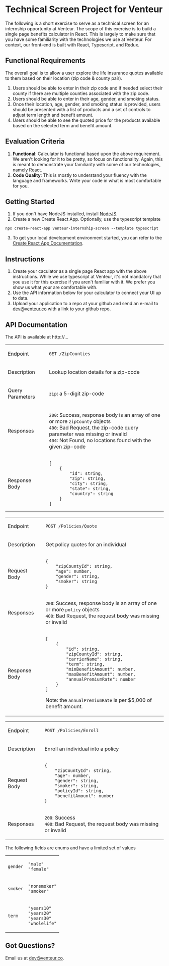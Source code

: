 # Technical Screen Project for Venteur

The following is a short exercise to serve as a technical screen for an internship opportunity at Venteur.  The scope of this exercise is to build a single page benefits calculator in React.  This is largely to make sure that you have some familiarity with the technologies we use at Venteur.  For context, our front-end is built with React, Typescript, and Redux.

## Functional Requirements

The overall goal is to allow a user explore the life insurance quotes available to them based on their location (zip code & county pair).

1. Users should be able to enter in their zip code and if needed select their county if there are multiple counties associated with the zip code.
2. Users should be able to enter in their age, gender, and smoking status.
3. Once their location, age, gender, and smoking status is provided, users should be presented with a list of products and a set of controls to adjust term length and benefit amount.
4. Users should be able to see the quoted price for the products available based on the selected term and benefit amount.

## Evaluation Criteria
1. **Functional**: Calculator is functional based upon the above requirement.  We aren't looking for it to be pretty, so focus on functionality.  Again, this is meant to demonstrate your familiarity with some of our technologies, namely React.
2. **Code Quality**: This is mostly to understand your fluency with the language and frameworks.  Write your code in what is most comfortable for you.

## Getting Started
1. If you don't have NodeJS installed, install [NodeJS](https://nodejs.org/en/).
2. Create a new Create React App.  Optionally, use the typescript template
```
npx create-react-app venteur-internship-screen --template typescript
```
3. To get your local development environment started, you can refer to the [Create React App Documentation](https://create-react-app.dev/docs/getting-started/).


## Instructions

1. Create your caculator as a single page React app with the above instructions.  While we use typescript at Venteur, it's not mandatory that you use it for this exercise if you aren't familiar with it.  We prefer you show us what your are comfortable with.
2. Use the API information below for your calculator to connect your UI up to data.
3. Upload your application to a repo at your github and send an e-mail to dev@venteur.co with a link to your github repo.

## API Documentation

The API is available at http://...

<table>
<tr><td>

Endpoint

</td><td>

`GET /ZipCounties`

</td></tr>
<tr><td>

Description

</td><td>

Lookup location details for a zip-code

</td></tr>
<tr><td>

Query Parameters

</td><td>

`zip`: a 5-digit zip-code

</td></tr>
<tr><td>

Responses

</td><td>

`200`: Success, response body is an array of one or more `zipCounty` objects<br/>
`400`: Bad Request, the zip-code query parameter was missing or invalid<br/>
`404`: Not Found, no locations found with the given zip-code

</td></tr>
<tr><td>

Response Body

</td><td>

```
[
    {
        "id": string,
        "zip": string,
        "city": string,
        "state": string,
        "country": string
    }
]
```

</td></tr>
</table>

<table>
<tr><td>

Endpoint

</td><td>

`POST /Policies/Quote`

</td></tr>
<tr><td>

Description

</td><td>

Get policy quotes for an individual

</td></tr>
<tr><td>

Request Body

</td><td>

```
{
    "zipCountyId": string,
    "age": number,
    "gender": string,
    "smoker": string
}
```

</td></tr>
<tr><td>

Responses

</td><td>

`200`: Success, response body is an array of one or more `policy` objects<br/>
`400`: Bad Request, the request body was missing or invalid

</td></tr>
<tr><td>

Response Body

</td><td>

```
[
    {
        "id": string,
        "zipCountyId": string,
        "carrierName": string,
        "term": string,
        "minBenefitAmount": number,
        "maxBenefitAmount": number,
        "annualPremiumRate": number
    }
]
```
Note: the `annualPremiumRate` is per $5,000 of benefit amount.

</td></tr>
</table>

<table>
<tr><td>

Endpoint

</td><td>

`POST /Policies/Enroll`

</td></tr>
<tr><td>

Description

</td><td>

Enroll an individual into a policy

</td></tr>
<tr><td>

Request Body

</td><td>

```
{
    "zipCountyId": string,
    "age": number,
    "gender": string,
    "smoker": string,
    "policyId": string,
    "benefitAmount": number
}
```

</td></tr>
<tr><td>

Responses

</td><td>

`200`: Success<br/>
`400`: Bad Request, the request body was missing or invalid

</td></tr>
</table>

The following fields are enums and have a limited set of values

<table>
<tr><td>

`gender`

</td><td>

`"male"`<br/>
`"female"`

</td></tr>
<tr><td>

`smoker`

</td><td>

`"nonsmoker"`<br/>
`"smoker"`

</td></tr>
<tr><td>

`term`

</td><td>

`"years10"`<br/>
`"years20"`<br/>
`"years30"`<br/>
`"wholelife"`

</td></tr>
</table>

## Got Questions?
Email us at dev@venteur.co.
